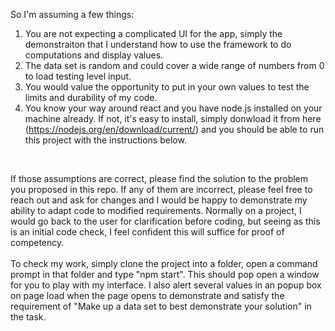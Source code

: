 So I'm assuming a few things:
1) You are not expecting a complicated UI for the app, simply the demonstraiton that I understand how to use the framework to do computations and display values.
2) The data set is random and could cover a wide range of numbers from 0 to load testing level input.
3) You would value the opportunity to put in your own values to test the limits and durability of my code. 
4) You know your way around react and you have node.js installed on your machine already. If not, it's easy to install, simply donwload it from here (https://nodejs.org/en/download/current/) and you should be able to run this project with the instructions below.
<br />

If those assumptions are correct, please find the solution to the problem you proposed in this repo. If any of them are incorrect, please feel free to reach out and ask for changes and I would be happy to demonstrate my ability to adapt code to modified requirements. Normally on a project, I would go back to the user for clarification before coding, but seeing as this is an initial code check, I feel confident this will suffice for proof of competency.
<br /><br />
To check my work, simply clone the project into a folder, open a command prompt in that folder and type "npm start". This should pop open a window for you to play with my interface. I also alert several values in an popup box on page load when the page opens to demonstrate and satisfy the requirement of "Make up a data set to best demonstrate your solution" in the task. 
